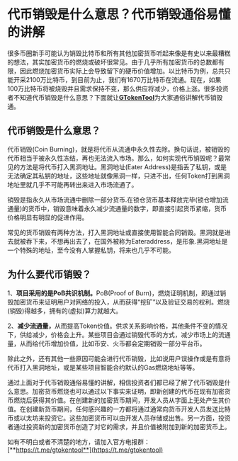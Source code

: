 # 代币销毁是什么意思？代币销毁通俗易懂的讲解

很多币圈新手可能认为销毁比特币和所有其他加密货币听起来像是有史以来最糟糕的想法，其实加密货币的燃烧或破坏很常见。由于几乎所有加密货币的总数都有限，因此燃烧加密货币实际上会导致留下的硬币价值增加。以比特币为例，总共只能开采2100万比特币，到目前为止，我们有1670万比特币在流通。现在，如果100万比特币将被烧毁并且需求保持不变，那么供应将减少，价格上涨。很多投资者不知道代币销毁是什么意思？下面就让[**GTokenTool**](https://www.gtokentool.com)为大家通俗讲解代币销毁通。

## 代币销毁是什么意思？

代币销毁(Coin Burning)，就是将代币从流通中永久性去除。换句话说，被销毁的代币相当于被永久性冻结，再也无法流入市场。那么，如何实现代币销毁呢？最常见的方法是将代币打入黑洞地址。黑洞地址(Eater Address)是指丢了私钥，或是无法确定其私钥的地址，这些地址就像黑洞一样，只进不出，任何Token打到黑洞地址里就几乎不可能再转出来进入市场流通了。

销毁是指永久从市场流通中删除一部分货币.在锁仓货币基本释放完毕(锁仓增加流通量)的货币中，销毁意味着永久减少流通量的数字，即直接引起货币紧缩，货币价格明显有明显的促进作用。

常见的货币销毁有两种方法，打入黑洞地址或直接使用智能合同销毁。黑洞就是进去就被吞下来，不想再出去了，在国外被称为Eateraddress，是形象.黑洞地址是一个特殊的地址，至今没有人掌握私钥，将来也几乎不可能。

## 为什么要代币销毁？

1、**项目采用的是PoB共识机制。**&#x50;oB(Proof of Burn)，燃烧证明机制，即通过销毁加密货币来证明用户对网络的投入，从而获得“挖矿”以及验证交易的权利。燃烧(销毁)得越多，拥有的(虚拟)算力就越大。

2、**减少流通量，**&#x4ECE;而提高Token价值。供求关系影响价格，其他条件不变的情况下，供给减少，价格会上升。某些项目会通过销毁代币的方式，减少市场上的流通量，从而给代币增加价值，比如币安、火币都会定期销毁一部分平台币。

除此之外，还有其他一些原因可能会进行代币销毁，比如说用户误操作或是有意将代币打入黑洞地址，或是某些项目智能合约默认的Gas燃烧地址等等。

通过上面对于代币销毁通俗易懂的讲解，相信投资者们都已经了解了代币销毁是什么意思。加密货币燃烧也可以通过以下事实来证明，即新创建的代币在现有加密货币燃烧后获得其价值。在创建新的加密货币期间，开发人员从字面上无处产生其价值。在创建新货币期间，任何感兴趣的一方都将通过通常向货币开发人员发送比特币或以太坊来投资它。这些加密货币可以由开发人员存储或出售。另一方面，投资者通过投资新的加密货币创造了对它的需求，并且价值被附加到新的加密货币上。

如有不明白或者不清楚的地方，请加入官方电报群：[**https://t.me/gtokentool**](https://t.me/gtokentool)
